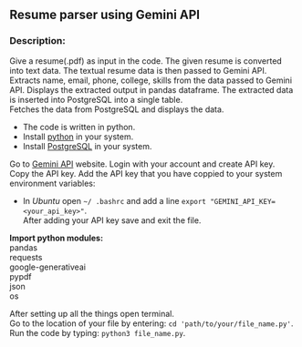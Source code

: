 ## Resume parser using Gemini API
### Description:
Give a resume(.pdf) as input in the code. The given resume is converted into text data.
The textual resume data is then passed to Gemini API. Extracts name, email, phone, college, skills from the data passed to Gemini API.
Displays the extracted output in pandas dataframe. The extracted data is inserted into PostgreSQL into a single table.  
Fetches the data from PostgreSQL and displays the data.

- The code is written in python.
- Install [python](https://www.python.org) in your system.
- Install [PostgreSQL](https://www.postgresql.org/) in your system.

Go to [Gemini API](https://ai.google.dev/) website. Login with your account and create API key.  
Copy the API key. Add the API key that you have coppied to your system environment variables:  
- In *Ubuntu* open ``~/ .bashrc`` and add a line ``export "GEMINI_API_KEY=<your_api_key>"``.  
After adding your API key save and exit the file.

**Import python modules:**  
pandas  
requests  
google-generativeai  
pypdf  
json  
os

After setting up all the things open terminal.  
Go to the location of your file by entering: ``cd 'path/to/your/file_name.py'``.  
Run the code by typing: ``python3 file_name.py``.
